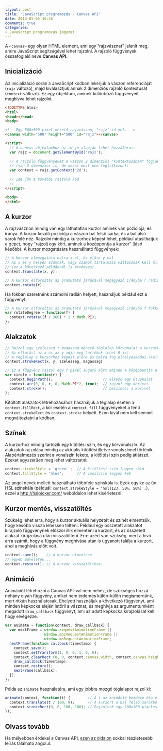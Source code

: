 ```yaml
---
layout: post
title: "JavaScript programozás - Canvas API"
date: 2013-05-05 10:48
comments: true
categories: 
- JavaScript programozás jegyzet
---
```


A `<canvas>` egy olyan HTML element, ami egy "rajzvásznat" jelenít meg, amire JavaScript segítségével lehet rajzolni. A rajzoló függvények összefoglaló neve **Canvas API**.

<!-- more -->

Inicializáció
-------------

Az inicializáció során a JavaScript kódban lekérjük a vászon referenciáját (`rajz` változó), majd kiválasztjuk annak 2 dimenziós rajzoló kontextusát (`context` változó). Ez egy objektum, aminek különböző függvényeit meghívva lehet rajzolni.

```html
<!DOCTYPE html>
<html>
<head></head>
<body>

<!-- Egy 500x500 pixel méretű rajzvászon, "rajz" id-vel. -->
<canvas width="500" height="500" id="rajz"></canvas>

<script>
  // A canvas objektumhoz az id-je alapján lehet hozzáférni:
  var rajz = document.getElementById('rajz');
  
  // A rajzoló függvényeket a vászon 2 dimenziós "kontextusában" fogjuk használni
  // (van 3 dimenziós is, de azzal most nem foglalkozunk)
  var context = rajz.getContext('2d');
  
  // Ide jön a további rajzoló kód
  // ...
</script>

<body>
</html>
```

A kurzor
--------

A rajzvásznon mindig van egy láthatatlan kurzor aminek van pozíciója, és iránya. A kurzor kezdő pozíciója a vászon bal felső sarka, és a bal alsó sarok felé néz. Rajzolni mindig a kurzorhoz képest lehet, például utasíthatjuk a gépet, hogy "rajzolj egy kört, aminek a középpontja a kurzor" (lásd később). A kurzor mozgatására használható függvények:

```javascript
// A kurzor elmozgatása balra x-el, és előre y-nal
// Az x és y helyén számnak, vagy számot tartalmazó változónak kell állnia!
// (ez a következő példáknál is érvényes)
context.translate(x, y);

// A kurzor elfordítás az óramutató járásával megegyező irányba r radiánnal
context.rotate(r);
```

Ha fokban szeretnénk számolni radián helyett, használjuk például ezt a függvényt:
```javascript
// A kurzor elfordítás az óramutató járásával megegyező irányba f fokkal
var rotateDegree = function(f) {
  context.rotate((f / 360) * 2 * Math.PI);
};
```

Alakzatok
---------

```javascript
// Rajzol egy szelesseg * magassag méretű téglalap körvonalat a kurzorhoz képest eltolva.
// Az eltolást az x és az y adja meg (értékük lehet 0 is).
// A téglalap a kurzorhoz képest előre és balra fog elhelyezkedni (+eltolás).
context.strokeRect(x, y, szelesseg, magassag)

// Ez a függvény rajzol egy r pixel sugarú kört aminek a középpontja a kurzor
var circle = function(r) {
  context.beginPath();                       // elkezd egy útvonalat
  context.arc(0, 0, r, 0, Math.PI*2, true);  // rajzol egy körívet
  context.stroke();                          // beszínezi a körívet
};
```

Kitöltött alakzatok létrehozásához használjuk a téglalap esetén a `context.fillRect`, a kör esetén a `context.fill` függvényeket a fenti `context.strokeRect` és `context.stroke` helyett. Ezen kívül nem kell semmit megváltoztatni a kódban.

Színek
------

A kurzorhoz mindig tartozik egy kitöltési szín, és egy körvonalszín. Az alakzatok rajzolása mindig az aktuális kitöltési illetve vonalszínnel történik. Alapértelmezés szerint a vonalszín fekete, a kitöltési szín pedig átlátszó. Ezeket egyszerűen meg lehet változtatni:

```javascript
context.strokeStyle = 'green' ;  // A kitöltési szín legyen zöld
context.fillStyle = 'blue';      // A vonalszín legyen kék
```

Az angol nevek mellett használható többféle színskála is. Ezek egyike az ún. HSL színskála (példuál: `context.strokeStyle = 'hsl(123, 50%, 50%)';`), ezzel a http://hslpicker.com/ weboldalon lehet kisérletezni.

Kurzor mentés, visszatöltés
---------------------------

Szükség lehet arra, hogy a kurzor aktuális helyzetét és színét elmentsük, hogy később vissza lehessen tölteni. Például egy összetett alakzatot kirajzoló függvénynek először illik elmenteni a kurzort, és az összetett alakzat kirajzolása után visszatölteni. Erre azért van szükség, mert a hívó arra számít, hogy a függvény meghívása után is ugyanott találja a kurzort, ahol a meghívás előtt volt.

```javascript
context.save();    // A kurzor elmentése.
// egyéb műveletek...
context.restore(); // A kurzor visszatöltése.
```

Animáció
--------

Animációt létrehozni a Canvas API-val nem nehéz, de szükséges hozzá néhány olyan függvény, amiket nem érdemes külön-külön megismernünk, mert ritkán használatosak. Ehelyett használjuk a következő függvényt, ami minden képkocka elején letörli a vásznat, és meghívja az argumentumként megadott `draw_callback` függvényt, ami az adott képkocka kirajzolását kell hogy elvégezze.

```javascript
var animate = function(context, draw_callback) {
  var nextFrame = window.requestAnimationFrame ||
                  window.mozRequestAnimationFrame ||
                  window.msRequestAnimationFrame;
  nextFrame(function callback(timestamp) {
    context.save();
    context.setTransform(1, 0, 0, 1, 0, 0);
    context.clearRect (0, 0, context.canvas.width, context.canvas.height);
    draw_callback(timestamp);
    context.restore();
    nextFrame(callback);
  });
};
```

Példa az `animate` használatára, ami egy jobbra mozgó téglalapot rajzol ki:

```javascript
animate(context, function(t) {        // A t az animáció kezdete óta eltelt idő (ms-ben).
  context.translate(t / 100, 0);      // A kurzort a bal felső sarokból balra mozgatjuk.
  context.strokeRect(0, 0, 100, 100); // Rajzolunk egy 100x100 pixeles téglalapot.
});
```

Olvass tovább
-------------

Ha mélyebben érdekel a Canvas API, [ezen az oldalon](https://developer.mozilla.org/en-US/docs/HTML/Canvas/Tutorial) sokkal részletesebb leírás található angolul.
